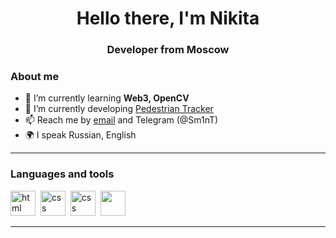 <div id="header" align="center">
    <h1>Hello there, I'm  Nikita </h1>
    <h3>Developer from Moscow</h3>
</div>

### About me
- 🌱 I’m currently learning **Web3, OpenCV**
- 📝 I’m currently developing  [Pedestrian Tracker](https://github.com/meshcheryakov-nikita/Pedestrian-Tracker.git)
- 📫 Reach me by [email](mailto:nikita.sm1nt@yandex.ru) and Telegram (@Sm1nT)
- 🌍 I speak Russian, English

---

### Languages and tools

<img src="https://cdn.jsdelivr.net/gh/devicons/devicon/icons/html5/html5-original.svg" title="html" width="40" height="40"/>&nbsp;
<img src="https://cdn.jsdelivr.net/gh/devicons/devicon/icons/css3/css3-original.svg" title="css" width="40" height="40"/>&nbsp;
<img src="https://cdn.jsdelivr.net/gh/devicons/devicon@latest/icons/cplusplus/cplusplus-original.svg" title="css" width="40" height="40"/>&nbsp;
<img src="https://cdn.jsdelivr.net/gh/devicons/devicon@latest/icons/python/python-original.svg" width="40" height="40"/>&nbsp;
          

          


---
